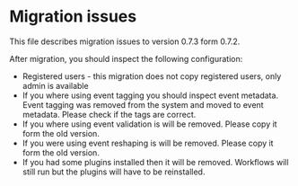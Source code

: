 # Migration issues

This file describes migration issues to version 0.7.3 form 0.7.2.

After migration, you should inspect the following configuration:

* Registered users - this migration does not copy registered users, only admin is available
* If you where using event tagging you should inspect event metadata. Event tagging was removed from the system and
  moved to event metadata. Please check if the tags are correct.
* If you where using event validation is will be removed. Please copy it form the old version.
* If you were using event reshaping is will be removed. Please copy it form the old version.
* If you had some plugins installed then it will be removed. Workflows will still run but the plugins will have to be
  reinstalled. 
